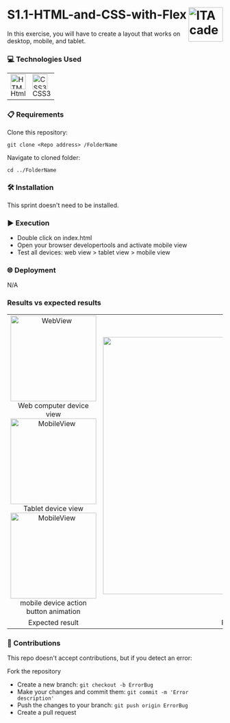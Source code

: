 # S1.1-HTML-and-CSS-with-Flex <a href="https://github.com/LLuisPP/ITA_FrontEnd"> <img width="80" align="right" alt="ITAcademy" src="https://github.com/user-attachments/assets/6efa87df-ddf4-4d23-adbc-f851c88c0c79"></a>
In this exercise, you will have to create a layout that works on desktop, mobile, and tablet.

<h3>💻 Technologies Used</h3>

<div align="center">
<table>
  <tr>
      <td>
        <a href="#"><img src="https://cdn.jsdelivr.net/gh/devicons/devicon@latest/icons/html5/html5-original.svg" alt="HTML5" width="35" height="35"/></a><br>Html
      </td>
      <td>
        <a href="#"><img src="https://cdn.jsdelivr.net/gh/devicons/devicon@latest/icons/css3/css3-original.svg" alt="CSS3" width="35" height="35"/></a><br>CSS3
      </td>
  </tr>
</table>
</div>

<h3>📋 Requirements</h3>

<div align="left">
Clone this repository:
  
`````
git clone <Repo address> /FolderName
`````

Navigate to cloned folder:

`````
cd ../FolderName
`````
</div>

<h3>🛠️ Installation</h3>

<div align="left">
This sprint doesn't need to be installed.
</div>

<h3>▶️ Execution</h3>

- Double click on index.html
- Open your browser developertools and activate mobile view
- Test all devices: web view > tablet view > mobile view

<h3>🌐 Deployment</h3>

<div align="left">
N/A
</div>

<h3>Results vs expected results</h3>

<div align="center">
<table>
  <tr>
    <td align="center">
      <a href="#"><img src="https://github.com/user-attachments/assets/37adb03e-7e94-42dd-9d22-8c13f5b9f209" alt="WebView" width="200" /></a><br>Web computer device view<br>
      <a href="#"><img src="https://github.com/user-attachments/assets/b7ec46f8-413b-4db2-b63e-7b035c7ea928" alt="MobileView" width="200" /></a><br>Tablet device view<br>
      <a href="#"><img src="https://github.com/user-attachments/assets/b76c3391-b6ed-4a4a-a21a-5e53bcb60e39" alt="MobileView" width="200" /></a><br>mobile device action button animation
    </td>  
    <td align="center">
      <a href="#"><img src="https://github.com/user-attachments/assets/dc1d5b99-e943-45c6-8abc-8918e59ddea6" alt="Result" width="600" /></a>
    </td>
  </tr>
  <tr>
    <td align="center">
      Expected result
    </td>  
    <td align="center">
      Result
    </td>
  </tr>
</table>
</div>

<h3>🤝 Contributions</h3>

This repo doesn't accept contributions, but if you detect an error:
 
Fork the repository  
- Create a new branch: `git checkout -b ErrorBug`
- Make your changes and commit them: `git commit -m 'Error description'`
- Push the changes to your branch: `git push origin ErrorBug`
- Create a pull request
